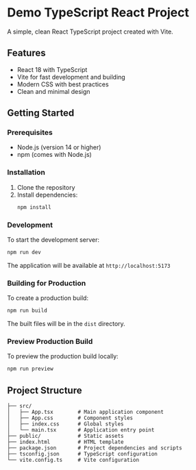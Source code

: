 # Demo TypeScript React Project

A simple, clean React TypeScript project created with Vite.

## Features

- React 18 with TypeScript
- Vite for fast development and building
- Modern CSS with best practices
- Clean and minimal design

## Getting Started

### Prerequisites

- Node.js (version 14 or higher)
- npm (comes with Node.js)

### Installation

1. Clone the repository
2. Install dependencies:
   ```bash
   npm install
   ```

### Development

To start the development server:

```bash
npm run dev
```

The application will be available at `http://localhost:5173`

### Building for Production

To create a production build:

```bash
npm run build
```

The built files will be in the `dist` directory.

### Preview Production Build

To preview the production build locally:

```bash
npm run preview
```

## Project Structure

```
├── src/
│   ├── App.tsx        # Main application component
│   ├── App.css        # Component styles
│   ├── index.css      # Global styles
│   └── main.tsx       # Application entry point
├── public/            # Static assets
├── index.html         # HTML template
├── package.json       # Project dependencies and scripts
├── tsconfig.json      # TypeScript configuration
└── vite.config.ts     # Vite configuration
```
